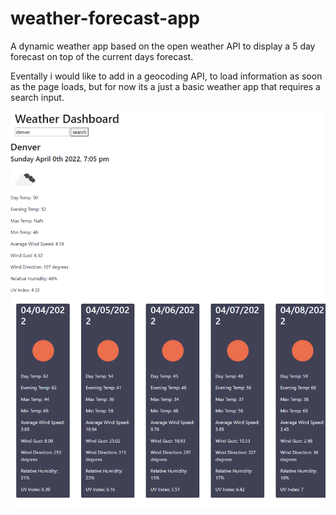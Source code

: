 # weather-forecast-app
A dynamic weather app based on the open weather API to display a 5 day forecast on top of the current days forecast. 

Eventally i would like to add in a geocoding API, to load information as soon as the page loads, but for now its a just a basic weather app that requires a search input. 

![alt text](/images/screenshot.png)
